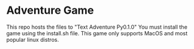 # Adventure Game
This repo hosts the files to "Text Adventure Py0.1.0"
You must install the game using the install.sh file.
This game only supports MacOS and most popular linux distros.
